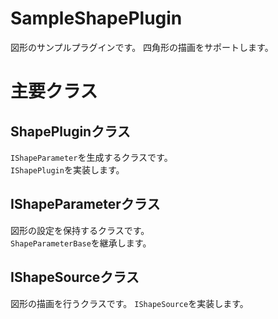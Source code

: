 ﻿# SampleShapePlugin
図形のサンプルプラグインです。
四角形の描画をサポートします。

# 主要クラス
## ShapePluginクラス
`IShapeParameter`を生成するクラスです。  
`IShapePlugin`を実装します。

## IShapeParameterクラス
図形の設定を保持するクラスです。  
`ShapeParameterBase`を継承します。

## IShapeSourceクラス
図形の描画を行うクラスです。
`IShapeSource`を実装します。